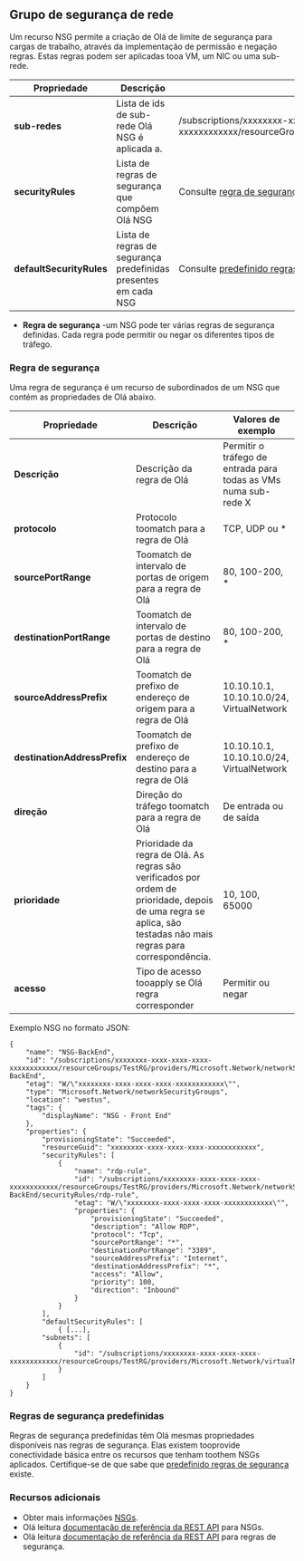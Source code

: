 ## <a name="network-security-group"></a>Grupo de segurança de rede
Um recurso NSG permite a criação de Olá de limite de segurança para cargas de trabalho, através da implementação de permissão e negação regras. Estas regras podem ser aplicadas tooa VM, um NIC ou uma sub-rede.

| Propriedade | Descrição | Valores de exemplo |
| --- | --- | --- |
| **sub-redes** |Lista de ids de sub-rede Olá NSG é aplicada a. |/subscriptions/xxxxxxxx-xxxx-xxxx-xxxx-xxxxxxxxxxxx/resourceGroups/TestRG/Providers/Microsoft.Network/virtualNetworks/TestVNet/Subnets/FrontEnd |
| **securityRules** |Lista de regras de segurança que compõem Olá NSG |Consulte [regra de segurança](#Security-rule) abaixo |
| **defaultSecurityRules** |Lista de regras de segurança predefinidas presentes em cada NSG |Consulte [predefinido regras de segurança](#Default-security-rules) abaixo |

* **Regra de segurança** -um NSG pode ter várias regras de segurança definidas. Cada regra pode permitir ou negar os diferentes tipos de tráfego.

### <a name="security-rule"></a>Regra de segurança
Uma regra de segurança é um recurso de subordinados de um NSG que contém as propriedades de Olá abaixo.

| Propriedade | Descrição | Valores de exemplo |
| --- | --- | --- |
| **Descrição** |Descrição da regra de Olá |Permitir o tráfego de entrada para todas as VMs numa sub-rede X |
| **protocolo** |Protocolo toomatch para a regra de Olá |TCP, UDP ou * |
| **sourcePortRange** |Toomatch de intervalo de portas de origem para a regra de Olá |80, 100-200, * |
| **destinationPortRange** |Toomatch de intervalo de portas de destino para a regra de Olá |80, 100-200, * |
| **sourceAddressPrefix** |Toomatch de prefixo de endereço de origem para a regra de Olá |10.10.10.1, 10.10.10.0/24, VirtualNetwork |
| **destinationAddressPrefix** |Toomatch de prefixo de endereço de destino para a regra de Olá |10.10.10.1, 10.10.10.0/24, VirtualNetwork |
| **direção** |Direção do tráfego toomatch para a regra de Olá |De entrada ou de saída |
| **prioridade** |Prioridade da regra de Olá. As regras são verificados por ordem de prioridade, depois de uma regra se aplica, são testadas não mais regras para correspondência. |10, 100, 65000 |
| **acesso** |Tipo de acesso tooapply se Olá regra corresponder |Permitir ou negar |

Exemplo NSG no formato JSON:

    {
        "name": "NSG-BackEnd",
        "id": "/subscriptions/xxxxxxxx-xxxx-xxxx-xxxx-xxxxxxxxxxxx/resourceGroups/TestRG/providers/Microsoft.Network/networkSecurityGroups/NSG-BackEnd",
        "etag": "W/\"xxxxxxxx-xxxx-xxxx-xxxx-xxxxxxxxxxxx\"",
        "type": "Microsoft.Network/networkSecurityGroups",
        "location": "westus",
        "tags": {
            "displayName": "NSG - Front End"
        },
        "properties": {
            "provisioningState": "Succeeded",
            "resourceGuid": "xxxxxxxx-xxxx-xxxx-xxxx-xxxxxxxxxxxx",
            "securityRules": [
                {
                    "name": "rdp-rule",
                    "id": "/subscriptions/xxxxxxxx-xxxx-xxxx-xxxx-xxxxxxxxxxxx/resourceGroups/TestRG/providers/Microsoft.Network/networkSecurityGroups/NSG-BackEnd/securityRules/rdp-rule",
                    "etag": "W/\"xxxxxxxx-xxxx-xxxx-xxxx-xxxxxxxxxxxx\"",
                    "properties": {
                        "provisioningState": "Succeeded",
                        "description": "Allow RDP",
                        "protocol": "Tcp",
                        "sourcePortRange": "*",
                        "destinationPortRange": "3389",
                        "sourceAddressPrefix": "Internet",
                        "destinationAddressPrefix": "*",
                        "access": "Allow",
                        "priority": 100,
                        "direction": "Inbound"
                    }
                }
            ],
            "defaultSecurityRules": [
                { [...],
            "subnets": [
                {
                    "id": "/subscriptions/xxxxxxxx-xxxx-xxxx-xxxx-xxxxxxxxxxxx/resourceGroups/TestRG/providers/Microsoft.Network/virtualNetworks/TestVNet/subnets/FrontEnd"
                }
            ]
        }
    }

### <a name="default-security-rules"></a>Regras de segurança predefinidas

Regras de segurança predefinidas têm Olá mesmas propriedades disponíveis nas regras de segurança. Elas existem tooprovide conectividade básica entre os recursos que tenham toothem NSGs aplicados. Certifique-se de que sabe que [predefinido regras de segurança](../articles/virtual-network/virtual-networks-nsg.md#default-rules) existe.

### <a name="additional-resources"></a>Recursos adicionais
* Obter mais informações [NSGs](../articles/virtual-network/virtual-networks-nsg.md).
* Olá leitura [documentação de referência da REST API](https://msdn.microsoft.com/library/azure/mt163615.aspx) para NSGs.
* Olá leitura [documentação de referência da REST API](https://msdn.microsoft.com/library/azure/mt163580.aspx) para regras de segurança.
